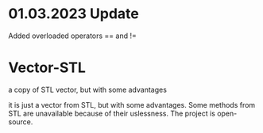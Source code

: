 # 01.03.2023 Update
Added overloaded operators == and !=

# Vector-STL
a copy of STL vector, but with some advantages

it is just a vector from STL, but with some advantages. Some methods from STL are unavailable because of their uslessness. The project is open-source.
